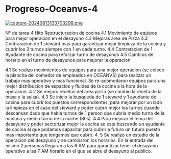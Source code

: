 # Progreso-Oceanvs-4

[![capture-20240613133703296.png](https://i.postimg.cc/1X544TgG/capture-20240613133703296.png)](https://postimg.cc/WFCsH5wz)

N° de tarea 4 Hito Restructuracion de cocina
4.1 Movimiento de equipos para mejor operacion en el desayuno
4.2 Mejoras area de Pizza
4.3 Contratacion de 1 steward mas para garantizar mejor limpieza de la cocina y cubrir los 2 turnos siempre con 1 en cada turno.
4.4 Contratacion de 1 Ayudante de cocina para reforzar turno de desayunos
4.5 Cambios de horario en el turno de desayunos para mejorar la operacion

4.1 Se realizo movimientos de equipos para una mejor operacion (se coloco la plancha del comedor de empleados en OCEANVS) para realizar un trabajo mas operativo y mas funcional.
Se re-acomodaron equipos para una mejor distribucion de espacios y fluides de la cocina a la hora de la operacion.
4.2 Se mejoro recetas del area pizza (se cambio la receta de la masa y la salsa).
4.3 Se inicio la busqueda de  1 steward y 1 ayudante de cocina para cubrir los puestos correspondientes, para mejorar por un lado la limpieza en el caso del steward y poder cubrir mejor los turnos cuando descansan dado que habia turnos de 1 person que cubria medio turno de la mañana y medio turno de la noche (8hs).
4.4 Para mejorar el tema del desayuno y poder sectorizar mejor la cocina se esta buscando un ayudante de cocina al que podamos capacitar para cubrir a futuro un futuro puesto mas importante que tengamos que cubrir.
4. 5 Se realizo un estudio de la operacion del desayuno y se cambiaron los horarios. En la entrada del mismo 2 personas llegaran a las 6 AM para garantizar tener el desayuno operativo a las 7 AM horario en el que se abre el desayuno al publico.

